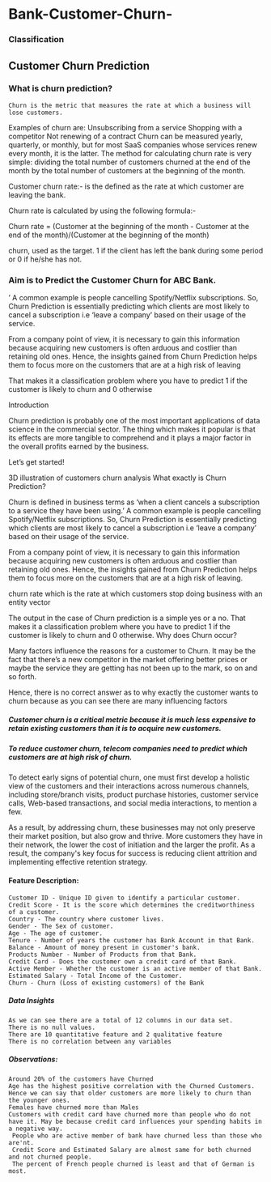 # Bank-Customer-Churn-
### Classification
## Customer Churn Prediction

### What is churn prediction?
	Churn is the metric that measures the rate at which a business will lose customers.
Examples of churn are:
    Unsubscribing from a service
    Shopping with a competitor
    Not renewing of a contract
Churn can be measured yearly, quarterly, or monthly, but for most SaaS companies whose services renew every month, it is the latter. 
The method for calculating churn rate is very simple: dividing the total number of customers churned at the end of the month by the total number of customers at the beginning of the month. 



Customer churn rate:- is the defined as the rate at which customer are leaving the bank.

Churn rate is calculated by using the following formula:-

Churn rate = (Customer at the beginning of the month - Customer at the end of the month)/(Customer at the beginning of the month)

churn, used as the target. 1 if the client has left the bank during some period or 0 if he/she has not.

### Aim is to Predict the Customer Churn for ABC Bank.

’ A common example is people cancelling Spotify/Netflix subscriptions. So, Churn Prediction is essentially predicting which clients are most likely to cancel a subscription i.e ‘leave a company’ based on their usage of the service.

From a company point of view, it is necessary to gain this information because acquiring new customers is often arduous and costlier than retaining old ones. Hence, the insights gained from Churn Prediction helps them to focus more on the customers that are at a high risk of leaving

That makes it a classification problem where you have to predict 1 if the customer is likely to churn and 0 otherwise

Introduction

Churn prediction is probably one of the most important applications of data science in the commercial sector. The thing which makes it popular is that its effects are more tangible to comprehend and it plays a major factor in the overall profits earned by the business.

Let’s get started!

3D illustration of customers churn analysis
What exactly is Churn Prediction?

Churn is defined in business terms as ‘when a client cancels a subscription to a service they have been using.’ A common example is people cancelling Spotify/Netflix subscriptions. So, Churn Prediction is essentially predicting which clients are most likely to cancel a subscription i.e ‘leave a company’ based on their usage of the service.

From a company point of view, it is necessary to gain this information because acquiring new customers is often arduous and costlier than retaining old ones. Hence, the insights gained from Churn Prediction helps them to focus more on the customers that are at a high risk of leaving.

churn rate which is the rate at which customers stop doing business with an entity vector

The output in the case of Churn prediction is a simple yes or a no. That makes it a classification problem where you have to predict 1 if the customer is likely to churn and 0 otherwise.
Why does Churn occur?

Many factors influence the reasons for a customer to Churn. It may be the fact that there’s a new competitor in the market offering better prices or maybe the service they are getting has not been up to the mark, so on and so forth.

Hence, there is no correct answer as to why exactly the customer wants to churn because as you can see there are many influencing factors

##### Customer churn is a critical metric because it is much less expensive to retain existing customers than it is to acquire new customers.

##### To reduce customer churn, telecom companies need to predict which customers are at high risk of churn.

To detect early signs of potential churn, one must first develop a holistic view of the customers and their interactions across numerous channels, including store/branch visits, product purchase histories, customer service calls, Web-based transactions, and social media interactions, to mention a few.

As a result, by addressing churn, these businesses may not only preserve their market position, but also grow and thrive. More customers they have in their network, the lower the cost of initiation and the larger the profit. As a result, the company's key focus for success is reducing client attrition and implementing effective retention strategy. 

#### Feature Description:

    Customer ID - Unique ID given to identify a particular customer.
    Credit Score - It is the score which determines the creditworthiness of a customer.
    Country - The country where customer lives.
    Gender - The Sex of customer.
    Age - The age of customer.
    Tenure - Number of years the customer has Bank Account in that Bank.
    Balance - Amount of money present in customer's bank.
    Products Number - Number of Products from that Bank.
    Credit Card - Does the customer own a credit card of that Bank.
    Active Member - Whether the customer is an active member of that Bank.
    Estimated Salary - Total Income of the Customer.
    Churn - Churn (Loss of existing customers) of the Bank

##### Data Insights
	As we can see there are a total of 12 columns in our data set.
	There is no null values.
	There are 10 quantitative feature and 2 qualitative feature
	There is no correlation between any variables

##### Observations:
	Around 20% of the customers have Churned
	Age has the highest positive correlation with the Churned Customers. Hence we can say that older customers are more likely to churn than the younger ones.
	Females have churned more than Males
	Customers with credit card have churned more than people who do not have it. May be because credit card influences your spending habits in a negative way.
	 People who are active member of bank have churned less than those who are'nt.
	 Credit Score and Estimated Salary are almost same for both churned and not churned people.
	 The percent of French people churned is least and that of German is most.

